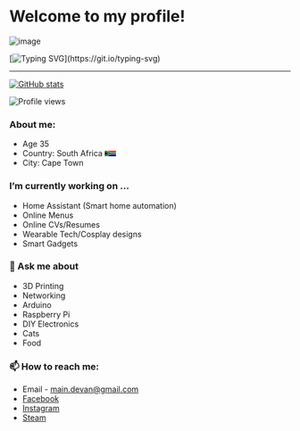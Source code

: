 # Welcome to my profile!

<img width="760" height="419" alt="image" src="https://github.com/user-attachments/assets/558d10cc-d947-4c88-8f7e-22973cedcd70" />

[![Typing SVG](https://readme-typing-svg.demolab.com?font=Fira+Code&pause=1000&width=435&lines=Loading......)](https://git.io/typing-svg)

-----

[![GitHub stats](https://github-readme-stats.vercel.app/api?username=P4radoX-ZA&theme=dark)](https://github.com/P4radoX-ZA/github-readme-stats)

![Profile views](https://komarev.com/ghpvc/?username=P4radoX-ZA&style=for-the-badge&color=blue)


### About me:
- Age 35
- Country: South Africa <img src="https://github.com/P4radoX-ZA/P4radoX-ZA/blob/main/sa-flag.svg" alt="South Africa Flag" width="20" height="10">
- City: Cape Town


### I’m currently working on ...
- Home Assistant (Smart home automation)
- Online Menus
- Online CVs/Resumes
- Wearable Tech/Cosplay designs
- Smart Gadgets

###  💬 Ask me about
- 3D Printing
- Networking
- Arduino
- Raspberry Pi
- DIY Electronics
- Cats
- Food


### 📫 How to reach me:
 - Email - [main.devan@gmail.com](mailto:main.devan@gmail.com)
 - [Facebook](https://www.facebook.com/devan.main)
 - [Instagram](https://www.instagram.com/themain_za)
 - [Steam](https://steamcommunity.com/id/p4radox_za)



<!--
- 🌱 I’m currently learning ...
- 👯 I’m looking to collaborate on ...
- 🤔 I’m looking for help with ...
- ⚡ Fun fact: ...

Typing animation
https://readme-typing-svg.demolab.com/demo/?lines=This+is+a+sentence+with+many+words+t;adawd+show+

Profile Examples
https://github.com/abhisheknaiidu/awesome-github-profile-readme


-->
